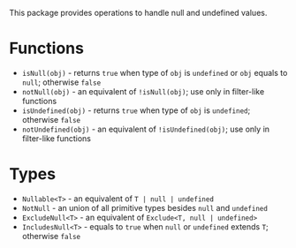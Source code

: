 This package provides operations to handle null and undefined values.

# Functions

- `isNull(obj)` - returns `true` when type of `obj` is `undefined` or `obj` equals to `null`; otherwise `false`
- `notNull(obj)` - an equivalent of `!isNull(obj)`; use only in filter-like functions
- `isUndefined(obj)` - returns `true` when type of `obj` is `undefined`; otherwise `false`
- `notUndefined(obj)` - an equivalent of `!isUndefined(obj)`; use only in filter-like functions

# Types

- `Nullable<T>` - an equivalent of `T | null | undefined`
- `NotNull` - an union of all primitive types besides `null` and `undefined`
- `ExcludeNull<T>` - an equivalent of `Exclude<T, null | undefined>`
- `IncludesNull<T>` - equals to `true` when `null` or `undefined` extends `T`; otherwise `false`